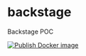# backstage
Backstage POC

[![Publish Docker image](https://github.com/diegoluisi/backstage/actions/workflows/docker-image.yml/badge.svg)](https://github.com/diegoluisi/backstage/actions/workflows/docker-image.yml)
